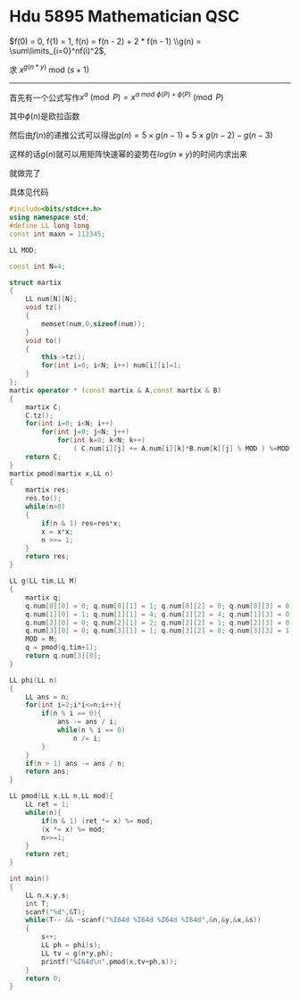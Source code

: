 # Hdu 5895 Mathematician QSC

 $f(0) = 0, f(1) = 1, f(n) = f(n - 2) + 2 * f(n - 1) \\g(n) = \sum\limits_{i=0}^nf(i)^2$, 

求 $x^{g(n * y)}\ \mathrm{mod}\ (s + 1)$



---

首先有一个公式写作$x ^ a \pmod{P} = x ^{a \ mod\ \phi(P) + \phi(P)}\pmod{P}$

其中$\phi(n)$是欧拉函数

然后由$f(n)$的递推公式可以得出$g(n) = 5\times g(n-1) + 5\times g(n-2) - g(n-3)$

这样的话$g(n)$就可以用矩阵快速幂的姿势在$log(n \times y)$的时间内求出来

就做完了

具体见代码

```cpp
#include<bits/stdc++.h>
using namespace std;
#define LL long long
const int maxn = 112345;

LL MOD;

const int N=4;

struct martix
{
    LL num[N][N];
    void tz()
    {
        memset(num,0,sizeof(num));
    }
    void to()
    {
        this->tz();
        for(int i=0; i<N; i++) num[i][i]=1;
    }
};
martix operator * (const martix & A,const martix & B)
{
    martix C;
    C.tz();
    for(int i=0; i<N; i++)
        for(int j=0; j<N; j++)
            for(int k=0; k<N; k++)
                ( C.num[i][j] += A.num[i][k]*B.num[k][j] % MOD ) %=MOD ;
    return C;
}
martix pmod(martix x,LL n)
{
    martix res;
    res.to();
    while(n>0)
    {
        if(n & 1) res=res*x;
        x = x*x;
        n >>= 1;
    }
    return res;
}

LL g(LL tim,LL M)
{
    martix q;
    q.num[0][0] = 0; q.num[0][1] = 1; q.num[0][2] = 0; q.num[0][3] = 0;
    q.num[1][0] = 1; q.num[1][1] = 4; q.num[1][2] = 4; q.num[1][3] = 0;
    q.num[2][0] = 0; q.num[2][1] = 2; q.num[2][2] = 1; q.num[2][3] = 0;
    q.num[3][0] = 0; q.num[3][1] = 1; q.num[3][2] = 0; q.num[3][3] = 1;
    MOD = M;
    q = pmod(q,tim+1);
    return q.num[3][0];
}

LL phi(LL n)
{
    LL ans = n;
    for(int i=2;i*i<=n;i++){
        if(n % i == 0){
            ans -= ans / i;
            while(n % i == 0)
                n /= i;
        }
    }
    if(n > 1) ans -= ans / n;
    return ans;
}

LL pmod(LL x,LL n,LL mod){
    LL ret = 1;
    while(n){
        if(n & 1) (ret *= x) %= mod;
        (x *= x) %= mod;
        n>>=1;
    }
    return ret;
}

int main()
{
    LL n,x,y,s;
    int T;
    scanf("%d",&T);
    while(T-- && ~scanf("%I64d %I64d %I64d %I64d",&n,&y,&x,&s))
    {
        s++;
        LL ph = phi(s);
        LL tv = g(n*y,ph);
        printf("%I64d\n",pmod(x,tv+ph,s));
    }
    return 0;
}
```

